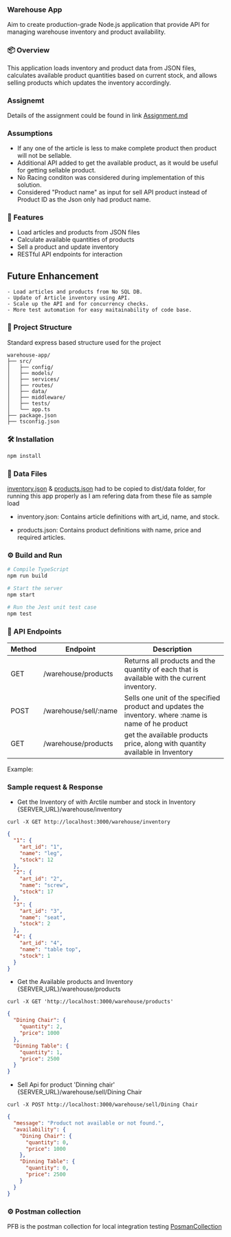 ### Warehouse App

Aim to create production-grade Node.js application that provide API for managing warehouse inventory and product availability.

### 📦 Overview

This application loads inventory and product data from JSON files, calculates available product quantities based on current stock, and allows selling products which updates the inventory accordingly.

### Assignemt

Details of the assignment could be found in link
[Assignment.md](Assignment.md)

### Assumptions

- If any one of the article is less to make complete product then product will not be sellable.
- Additional API added to get the available product, as it would be useful for getting sellable product.
- No Racing conditon was considered during implementation of this solution.
- Considered "Product name" as input for sell API product instead of Product ID as the Json only had product name.

### 🚀 Features

- Load articles and products from JSON files
- Calculate available quantities of products
- Sell a product and update inventory
- RESTful API endpoints for interaction

## Future Enhancement

    - Load articles and products from No SQL DB.
    - Update of Article inventory using API.
    - Scale up the API and for concurrency checks.
    - More test automation for easy maitainability of code base.

### 📁 Project Structure

Standard express based structure used for the project

```
warehouse-app/
├── src/
│   ├── config/
│   ├── models/
│   ├── services/
│   ├── routes/
│   ├── data/
│   ├── middleware/
│   ├── tests/
│   └── app.ts
├── package.json
├── tsconfig.json
```

### 🛠 Installation

```bash
npm install

```

### 📂 Data Files

[inventory.json](/src/data/inventory.json) & [products.json](/src/data/products.json) had to be copied to dist/data folder, for running this app properly as I am refering data from these file as sample load

- inventory.json: Contains article definitions with art_id, name, and stock.

- products.json: Contains product definitions with name, price and required articles.

### ⚙️ Build and Run

```bash
# Compile TypeScript
npm run build

# Start the server
npm start

# Run the Jest unit test case
npm test
```

### 🔌 API Endpoints

| Method | Endpoint              | Description                                                                                          |
| ------ | --------------------- | ---------------------------------------------------------------------------------------------------- |
| GET    | /warehouse/products   | Returns all products and the quantity of each that is available with the current inventory.          |
| POST   | /warehouse/sell/:name | Sells one unit of the specified product and updates the inventory. where :name is name of he product |
| GET    | /warehouse/products   | get the available products price, along with quantity available in Inventory                         |

Example:

### Sample request & Response

- Get the Inventory of with Arctile number and stock in Inventory {SERVER_URL}/warehouse/inventory

```
curl -X GET http://localhost:3000/warehouse/inventory
```

```json
{
  "1": {
    "art_id": "1",
    "name": "leg",
    "stock": 12
  },
  "2": {
    "art_id": "2",
    "name": "screw",
    "stock": 17
  },
  "3": {
    "art_id": "3",
    "name": "seat",
    "stock": 2
  },
  "4": {
    "art_id": "4",
    "name": "table top",
    "stock": 1
  }
}
```

- Get the Available products and Inventory {SERVER_URL}/warehouse/products

```
curl -X GET 'http://localhost:3000/warehouse/products'
```

```json
{
  "Dining Chair": {
    "quantity": 2,
    "price": 1000
  },
  "Dinning Table": {
    "quantity": 1,
    "price": 2500
  }
}
```

- Sell Api for product 'Dinning chair' {SERVER_URL}/warehouse/sell/Dining Chair

```
curl -X POST http://localhost:3000/warehouse/sell/Dining Chair
```

```json
{
  "message": "Product not available or not found.",
  "availability": {
    "Dining Chair": {
      "quantity": 0,
      "price": 1000
    },
    "Dinning Table": {
      "quantity": 0,
      "price": 2500
    }
  }
}
```

### ⚙️ Postman collection

PFB is the postman collection for local integration testing
[PosmanCollection](Ware_House_postman_collection.json)
